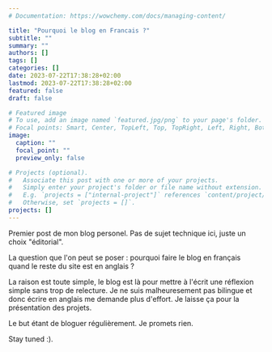 ```yaml
---
# Documentation: https://wowchemy.com/docs/managing-content/

title: "Pourquoi le blog en Francais ?"
subtitle: ""
summary: ""
authors: []
tags: []
categories: []
date: 2023-07-22T17:38:28+02:00
lastmod: 2023-07-22T17:38:28+02:00
featured: false
draft: false

# Featured image
# To use, add an image named `featured.jpg/png` to your page's folder.
# Focal points: Smart, Center, TopLeft, Top, TopRight, Left, Right, BottomLeft, Bottom, BottomRight.
image:
  caption: ""
  focal_point: ""
  preview_only: false

# Projects (optional).
#   Associate this post with one or more of your projects.
#   Simply enter your project's folder or file name without extension.
#   E.g. `projects = ["internal-project"]` references `content/project/deep-learning/index.md`.
#   Otherwise, set `projects = []`.
projects: []
---
```

Premier post de mon blog personel. Pas de sujet technique ici, juste un choix "éditorial".

La question que l'on peut se poser : pourquoi faire le blog en français quand le reste du site est en anglais ?

La raison est toute simple, le blog est là pour mettre à l'écrit une réflexion simple sans trop de relecture.
Je ne suis malheuresement pas bilingue et donc écrire en anglais me demande plus d'effort. Je laisse ça pour la présentation des projets.

Le but étant de bloguer régulièrement. Je promets rien.

Stay tuned :).
